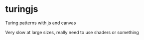 turingjs
========

Turing patterns with js and canvas

Very slow at large sizes, really need to use shaders or something
